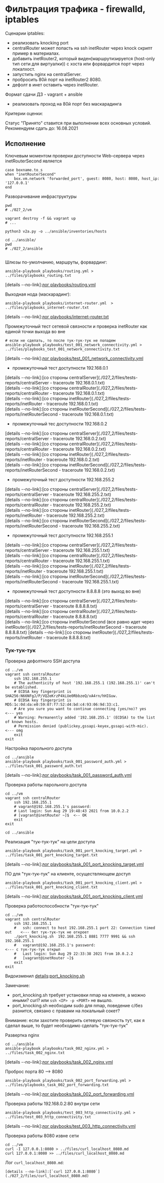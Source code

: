 # Фильтрация трафика - firewalld, iptables

Сценарии iptables:
* реализовать knocking port
* centralRouter может попасть на ssh inetRouter через knock скрипт пример в материалах.
* добавить inetRouter2, который виден(маршрутизируется (host-only тип сети для виртуалки)) с хоста или форвардится порт через локалхост.
* запустить nginx на centralServer.
* пробросить 80й порт на inetRouter2 8080.
* дефолт в инет оставить через inetRouter.

Формат сдачи ДЗ - vagrant + ansible
* реализовать проход на 80й порт без маскарадинга

Критерии оценки:

Статус "Принято" ставится при выполнении всех основных условий.
Рекомендуем сдать до: 16.08.2021

## Исполнение

[details]:[Vagrantfile](./027_2/vm/Vagrantfile)

Ключевым моментом проверки доступности Web-сервера через inetRouterSecond является
```shell
case boxname.to_s
when "inetRouterSecond"
    box.vm.network 'forwarded_port', guest: 8080, host: 8080, host_ip: '127.0.0.1'
end
```

Разворачивание инфраструктуры

```shell
pwd
# ./027_2/vm

vagrant destroy -f && vagrant up 
# ...

python3 v2a.py -o ../ansible/inventories/hosts

cd ../ansible/
pwd
# ./027_2/ansible
    
```

Шлюзы по-умолчанию, маршруты, форвардинг:

```shell
ansible-playbook playbooks/routing.yml > ../files/playbooks_routing.txt
```

[details --no-link]:[лог playbooks/routing.yml](./027_2/files/playbooks_routing.txt)

Выходная нода (маскарадинг):

```shell
ansible-playbook playbooks/internet-router.yml  > ../files/playbooks_internet-router.txt
```

[details --no-link]:[лог playbooks/internet-router.txt](./027_2/files/playbooks_internet-router.txt)

Промежуточный тест сетевой связности и проверка inetRouter как единой точки выхода во вне

```shell
# если не сделать, то после тук-тук-тук не попадем
ansible-playbook playbooks/test_001_network_connectivity.yml > ../files/playbooks_test_001_network_connectivity.txt
```

[details --no-link]:[лог playbooks/test_001_network_connectivity.yml](./027_2/files/playbooks_test_001_network_connectivity.txt)

* промежуточный тест доступности 192.168.0.1

[details --no-link]:[со стороны centralServer](./027_2/files/tests-reports/centralServer - traceroute 192.168.0.1.txt)    
[details --no-link]:[со стороны centralRouter](./027_2/files/tests-reports/centralRouter - traceroute 192.168.0.1.txt)    
[details --no-link]:[со стороны inetRouter](./027_2/files/tests-reports/inetRouter - traceroute 192.168.0.1.txt)    
[details --no-link]:[со стороны inetRouterSecond](./027_2/files/tests-reports/inetRouterSecond - traceroute 192.168.0.1.txt)    

* промежуточный тес доступности 192.168.0.2

[details --no-link]:[со стороны centralServer](./027_2/files/tests-reports/centralServer - traceroute 192.168.0.2.txt)    
[details --no-link]:[со стороны centralRouter](./027_2/files/tests-reports/centralRouter - traceroute 192.168.0.2.txt)    
[details --no-link]:[со стороны inetRouter](./027_2/files/tests-reports/inetRouter - traceroute 192.168.0.2.txt)    
[details --no-link]:[со стороны inetRouterSecond](./027_2/files/tests-reports/inetRouterSecond - traceroute 192.168.0.2.txt)    

* промежуточный тест доступности 192.168.255.2

[details --no-link]:[со стороны centralServer](./027_2/files/tests-reports/centralServer - traceroute 192.168.255.2.txt)    
[details --no-link]:[со стороны centralRouter](./027_2/files/tests-reports/centralRouter - traceroute 192.168.255.2.txt)    
[details --no-link]:[со стороны inetRouter](./027_2/files/tests-reports/inetRouter - traceroute 192.168.255.2.txt)    
[details --no-link]:[со стороны inetRouterSecond](./027_2/files/tests-reports/inetRouterSecond - traceroute 192.168.255.2.txt)    

* промежуточный тест доступности 192.168.255.1

[details --no-link]:[со стороны centralServer](./027_2/files/tests-reports/centralServer - traceroute 192.168.255.1.txt)    
[details --no-link]:[со стороны centralRouter](./027_2/files/tests-reports/centralRouter - traceroute 192.168.255.1.txt)    
[details --no-link]:[со стороны inetRouter](./027_2/files/tests-reports/inetRouter - traceroute 192.168.255.1.txt)    
[details --no-link]:[со стороны inetRouterSecond](./027_2/files/tests-reports/inetRouterSecond - traceroute 192.168.255.1.txt)    

* промежуточный тест доступности 8.8.8.8 (это выход во вне)

[details --no-link]:[со стороны centralServer](./027_2/files/tests-reports/centralServer - traceroute 8.8.8.8.txt)    
[details --no-link]:[со стороны centralRouter](./027_2/files/tests-reports/centralRouter - traceroute 8.8.8.8.txt)    
[details --no-link]:[со стороны inetRouterSecond (все равно идет через inetRouter)](./027_2/files/tests-reports/inetRouterSecond - traceroute 8.8.8.8.txt)
[details --no-link]:[со стороны inetRouter](./027_2/files/tests-reports/inetRouter - traceroute 8.8.8.8.txt)    
    
### Тук-тук-тук

Проверка дефолтного SSH доступа

```shell
cd ../vm
vagrant ssh centralRouter
    ssh 192.168.255.1
    # The authenticity of host '192.168.255.1 (192.168.255.1)' can't be established.
    # ECDSA key fingerprint is SHA256:N66NFgJ/P/VQ2eKrzP4kLUe0RbbzeQ/xA4rn/hHIGuw.
    # ECDSA key fingerprint is MD5:1c:0d:da:e0:59:07:f7:52:d4:bd:c4:93:06:9d:33:c1.
    # Are you sure you want to continue connecting (yes/no)? yes                    <--- yes
    # Warning: Permanently added '192.168.255.1' (ECDSA) to the list of known hosts.
    # Permission denied (publickey,gssapi-keyex,gssapi-with-mic).                   <--- omg
    exit
exit
```

Настройка парольного доступа

```shell
cd ../ansible
ansible-playbook playbooks/task_001_password_auth.yml > ../files/task_001_password_auth.txt
```

[details --no-link]:[лог playbooks/task_001_password_auth.yml](./027_2/files/task_001_password_auth.txt)

Проверка работы парольного доступа

```shell
cd ../vm
vagrant ssh centralRouter
    ssh 192.168.255.1
    # vagrant@192.168.255.1's password: 
    # Last login: Sun Aug 29 19:48:43 2021 from 10.0.2.2
    # [vagrant@inetRouter ~]$  <-- OK
    exit
exit
```

```shell
cd ../ansible
```

Реализация "тук-тук-тук" на цели доступа

```shell
ansible-playbook playbooks/task_001_port_knocking_target.yml > ../files/task_001_port_knocking_target.txt
```

[details --no-link]:[лог playbooks/task_001_port_knocking_target.yml](./027_2/files/task_001_port_knocking_target.txt)

ПО для "тук-тук-тук" на клиенте, осуществляющем доступ

```shell
ansible-playbook playbooks/task_001_port_knocking_client.yml > ../files/task_001_port_knocking_client.txt
```

[details --no-link]:[лог playbooks/task_001_port_knocking_client.yml](./027_2/files/task_001_port_knocking_client.txt)

Проверка работоспособности "тук-тук-тук"

```shell
cd ../vm
vagrant ssh centralRouter
    ssh 192.168.255.1
    #   ssh: connect to host 192.168.255.1 port 22: Connection timed out    <--- бет тук-тук-тук не откроет
    ./port_knocking.sh  192.168.255.1 8881 7777 9991 && ssh 192.168.255.1
    #   vagrant@192.168.255.1's password:                                   <--- с тук-тук-тук открыл
    #   Last login: Sun Aug 29 22:33:38 2021 from 10.0.2.2
    #   [vagrant@inetRouter ~]$ 
    exit
exit  
```

Видоизменил [details]:[port_knocking.sh](./027_2/ansible/roles/task_001_port_knocking_client/files/port_knocking.sh)

Замечание:
* port_knocking.sh требует установки nmap на клиенте, а можно иными? curl? или `ssh <IP> -p <PORT>` не вышло.
* port_knocking.sh необходим sudo для nmap, поведение c/без разнится, связано с правами на локальный сокет?

Внимание: если захотите проверить сетевую связность тут, как я сделал выше, то будет необходимо сделать "тук-тук-тук"

Развертка nginx

```shell
cd ../ansible
ansible-playbook playbooks/task_002_nginx.yml > ../files/task_002_nginx.txt
```

[details --no-link]:[лог playbooks/task_002_nginx.yml](./027_2/files/task_002_nginx.txt)

Проброс порта 80 --> 8080

```shell
ansible-playbook playbooks/task_002_port_forwarding.yml > ../files/playbooks_task_002_port_forwarding.txt
```

[details --no-link]:[лог playbooks/task_002_port_forwarding.yml](./027_2/files/playbooks_task_002_port_forwarding.txt)

Проверка работы 192.168.0.2:80 внутри сети

```shell
ansible-playbook playbooks/test_003_http_connectivity.yml > ../files/test_003_http_connectivity.txt
```

[details --no-link]:[лог playbooks/test_003_http_connectivity.yml](./027_2/files/test_003_http_connectivity.txt)

Проверка работы 8080 извне сети

```shell
cd ../vm
curl -I 127.0.0.1:8080 > ../files/curl_localhost_8080.md
curl 127.0.0.1:8080 >> ../files/curl_localhost_8080.md
```

Лог `curl_localhost_8080.md`:

```text
[details --no-link]:[`curl 127.0.0.1:8080`](./027_2/files/curl_localhost_8080.md)
```
